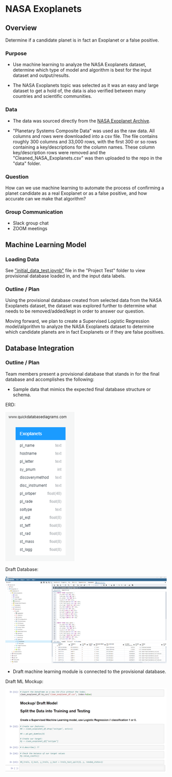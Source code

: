 # NASA Exoplanets

## Overview

Determine if a candidate planet is in fact an Exoplanet or a false positive.

### Purpose

* Use machine learning to analyze the NASA Exoplanets dataset, determine which type of model and algorithm is best for the input dataset and output/results.

* The NASA Exoplanets topic was selected as it was an easy and large dataset to get a hold of, the data is also verified between many countries and scientific communities.

### Data

* The data was sourced directly from the [NASA Exoplanet Archive](https://exoplanetarchive.ipac.caltech.edu/docs/data.html).

* "Planetary Systems Composite Data" was used as the raw data. All columns and rows were downloaded into a csv file. The file contains roughly 300 columns and 33,000 rows, with the first 300 or so rows containing a key/descriptions for the column names. These column key/description rows were removed and the "Cleaned_NASA_Exoplanets.csv" was then uploaded to the repo in the "data" folder.

### Question

How can we use machine learning to automate the process of confirming a planet candidate as a real Exoplanet or as a false positive, and how accurate can we make that algorithm?

### Group Communication

* Slack group chat
* ZOOM meetings

## Machine Learning Model

### Loading Data

See ["initial_data_test.ipynb"](/Project-Test/initial_data_test.ipynb) file in the "Project Test" folder to view provisional database loaded in, and the input data labels.

### Outline / Plan

Using the provisional database created from selected data from the NASA Exoplanets dataset, the dataset was explored further to determine what needs to be removed/added/kept in order to answer our question.

Moving forward, we plan to create a Supervised Logistic Regression model/algorithm to analyze the NASA Exoplanets dataset to determine which candidate planets are in fact Exoplanets or if they are false positives.


## Database Integration

### Outline / Plan

Team members present a provisional database that stands in for the final database and accomplishes the following:

* Sample data that mimics the expected final database structure or schema.

ERD:

![ERD](https://raw.githubusercontent.com/psidhu42/Group-3-NASA-Exoplanets/Kris/Project-Test/QuickDBD-export.png)


Draft Database:

![Draft_Database](https://raw.githubusercontent.com/psidhu42/Group-3-NASA-Exoplanets/Kris/Project-Test/Draft_Database.png)



* Draft machine learning module is connected to the provisional database.

Draft ML Mockup:

![Draft_ML_Mockup](https://raw.githubusercontent.com/psidhu42/Group-3-NASA-Exoplanets/Kris/Project-Test/Draft_ML_Module.png)
